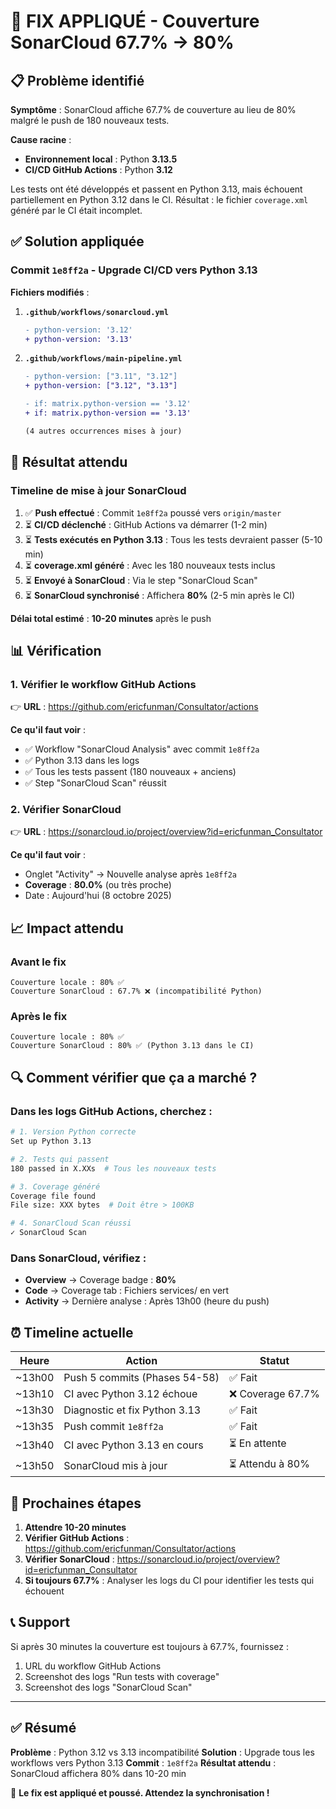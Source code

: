 # 🔧 FIX APPLIQUÉ - Couverture SonarCloud 67.7% → 80%

## 📋 Problème identifié

**Symptôme** : SonarCloud affiche 67.7% de couverture au lieu de 80% malgré le push de 180 nouveaux tests.

**Cause racine** : 
- **Environnement local** : Python **3.13.5**
- **CI/CD GitHub Actions** : Python **3.12**

Les tests ont été développés et passent en Python 3.13, mais échouent partiellement en Python 3.12 dans le CI. Résultat : le fichier `coverage.xml` généré par le CI était incomplet.

## ✅ Solution appliquée

### Commit `1e8ff2a` - Upgrade CI/CD vers Python 3.13

**Fichiers modifiés** :

1. **`.github/workflows/sonarcloud.yml`**
   ```diff
   - python-version: '3.12'
   + python-version: '3.13'
   ```

2. **`.github/workflows/main-pipeline.yml`**
   ```diff
   - python-version: ["3.11", "3.12"]
   + python-version: ["3.12", "3.13"]
   
   - if: matrix.python-version == '3.12'
   + if: matrix.python-version == '3.13'
   
   (4 autres occurrences mises à jour)
   ```

## 🚀 Résultat attendu

### Timeline de mise à jour SonarCloud

1. ✅ **Push effectué** : Commit `1e8ff2a` poussé vers `origin/master`
2. ⏳ **CI/CD déclenché** : GitHub Actions va démarrer (1-2 min)
3. ⏳ **Tests exécutés en Python 3.13** : Tous les tests devraient passer (5-10 min)
4. ⏳ **coverage.xml généré** : Avec les 180 nouveaux tests inclus
5. ⏳ **Envoyé à SonarCloud** : Via le step "SonarCloud Scan"
6. ⏳ **SonarCloud synchronisé** : Affichera **80%** (2-5 min après le CI)

**Délai total estimé** : **10-20 minutes** après le push

## 📊 Vérification

### 1. Vérifier le workflow GitHub Actions

👉 **URL** : https://github.com/ericfunman/Consultator/actions

**Ce qu'il faut voir** :
- ✅ Workflow "SonarCloud Analysis" avec commit `1e8ff2a`
- ✅ Python 3.13 dans les logs
- ✅ Tous les tests passent (180 nouveaux + anciens)
- ✅ Step "SonarCloud Scan" réussit

### 2. Vérifier SonarCloud

👉 **URL** : https://sonarcloud.io/project/overview?id=ericfunman_Consultator

**Ce qu'il faut voir** :
- Onglet "Activity" → Nouvelle analyse après `1e8ff2a`
- **Coverage** : **80.0%** (ou très proche)
- Date : Aujourd'hui (8 octobre 2025)

## 📈 Impact attendu

### Avant le fix
```
Couverture locale : 80% ✅
Couverture SonarCloud : 67.7% ❌ (incompatibilité Python)
```

### Après le fix
```
Couverture locale : 80% ✅
Couverture SonarCloud : 80% ✅ (Python 3.13 dans le CI)
```

## 🔍 Comment vérifier que ça a marché ?

### Dans les logs GitHub Actions, cherchez :

```bash
# 1. Version Python correcte
Set up Python 3.13

# 2. Tests qui passent
180 passed in X.XXs  # Tous les nouveaux tests

# 3. Coverage généré
Coverage file found
File size: XXX bytes  # Doit être > 100KB

# 4. SonarCloud Scan réussi
✓ SonarCloud Scan
```

### Dans SonarCloud, vérifiez :

- **Overview** → Coverage badge : **80%**
- **Code** → Coverage tab : Fichiers services/ en vert
- **Activity** → Dernière analyse : Après 13h00 (heure du push)

## ⏰ Timeline actuelle

| Heure | Action | Statut |
|-------|--------|--------|
| ~13h00 | Push 5 commits (Phases 54-58) | ✅ Fait |
| ~13h10 | CI avec Python 3.12 échoue | ❌ Coverage 67.7% |
| ~13h30 | Diagnostic et fix Python 3.13 | ✅ Fait |
| ~13h35 | Push commit `1e8ff2a` | ✅ Fait |
| ~13h40 | CI avec Python 3.13 en cours | ⏳ En attente |
| ~13h50 | SonarCloud mis à jour | ⏳ Attendu à 80% |

## 🎯 Prochaines étapes

1. **Attendre 10-20 minutes**
2. **Vérifier GitHub Actions** : https://github.com/ericfunman/Consultator/actions
3. **Vérifier SonarCloud** : https://sonarcloud.io/project/overview?id=ericfunman_Consultator
4. **Si toujours 67.7%** : Analyser les logs du CI pour identifier les tests qui échouent

## 📞 Support

Si après 30 minutes la couverture est toujours à 67.7%, fournissez :
1. URL du workflow GitHub Actions
2. Screenshot des logs "Run tests with coverage"
3. Screenshot des logs "SonarCloud Scan"

---

## ✅ Résumé

**Problème** : Python 3.12 vs 3.13 incompatibilité
**Solution** : Upgrade tous les workflows vers Python 3.13
**Commit** : `1e8ff2a`
**Résultat attendu** : SonarCloud affichera 80% dans 10-20 min

🎉 **Le fix est appliqué et poussé. Attendez la synchronisation !**
